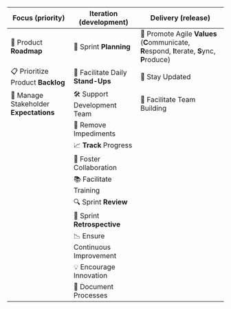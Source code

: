 | Focus (priority)             | Iteration (development)         | Delivery (release)               |
|------------------------------------|---------------------------------|----------------------------------|
| 📅 Product **Roadmap**                 | 📆 Sprint **Planning**             | 🌟 Promote Agile **Values** (**C**ommunicate, **R**espond, **I**terate, **S**ync, **P**roduce) |
| 📋 Prioritize Product **Backlog**      | 💬 Facilitate Daily **Stand-Ups**  | 🔄 Stay Updated                 |
| 👫 Manage Stakeholder **Expectations** | 🛠️ Support Development Team    | 🤝 Facilitate Team Building     |
|                                    | 🚧 Remove Impediments           |                                  |
|                                    | 📈 **Track** Progress               |                                  |
|                                    | 🤝 Foster Collaboration         |                                  |
|                                    | 📚 Facilitate Training          |                                  |
|                                    | 🔍 Sprint **Review**                |                                  |
|                                    | 🔄 Sprint **Retrospective**         |                                  |
|                                    | 📉 Ensure Continuous Improvement|                                  |
|                                    | 💡 Encourage Innovation         |                                  |
|                                    | 📝 Document Processes           |                                  |
